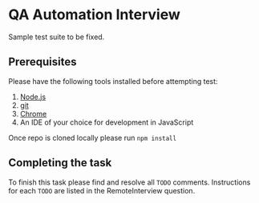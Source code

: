 # QA Automation Interview
Sample test suite to be fixed.

## Prerequisites
Please have the following tools installed before attempting test:
1. [Node.js](https://docs.npmjs.com/downloading-and-installing-node-js-and-npm)
1. [git](https://github.com/git-guides/install-git)
1. [Chrome](https://www.google.com/chrome/)
1. An IDE of your choice for development in JavaScript

Once repo is cloned locally please run `npm install`

## Completing the task

To finish this task please find and resolve all `TODO` comments. Instructions for each
`TODO` are listed in the RemoteInterview question.

